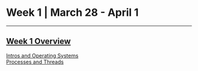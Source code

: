 # Week 1 | March 28 - April 1
---
[Week 1 Overview](https://seattleu.instructure.com/courses/1602598/pages/week-1-synopsis)
---
[Intros and Operating Systems](OperatingSystems.md) <br>
[Processes and Threads](pt.md) 
